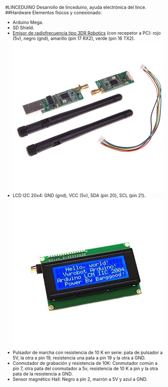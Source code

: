 #LINCEDUINO
Desarrollo de linceduino, ayuda electrónica del lince.
##Hardware
Elementos físicos y conexionado:
- Arduino Mega.
- SD Shield.
- [Emisor de radiofrecuencia tipo 3DR Robotics](https://www.amazon.es/SODIAL-Telemetria-Quadcopter-Multirotor-robotica/dp/B0171NHADI/ref=sr_1_3?ie=UTF8&qid=1488274897&sr=8-3&keywords=3dr+robotic)   (con recepetor a PC): rojo (5v), negro (gnd), amarillo (pin 17 RX2), verde (pin 16 TX2). 
![ ](/images/emisor_receptor_radiofrecuencia.jpg  "Emisor recpetor radiofrecuencia")
- LCD I2C 20x4: GND (gnd), VCC (5v), SDA (pin 20), SCL (pin 21).
![ ](/images/lcd20x4_i2c.jpg  "lc2 20x4 i2c")
- Pulsador de marcha con resistencia de 10 K en serie: pata de pulsador a 5V, la otra a pin 19, resistencia una pata a pin 19 y la otra a GND.
- Conmutador de grabación y resistencia de 10K: Conmutador común a pin 7, otra pata del conmutador a 5v, resistencia de 10 K a pin y la otra pata de la resistencia a GND.
- Sensor magnético Hall: Negro a pin 2, marrón a 5V y azul a GND.
